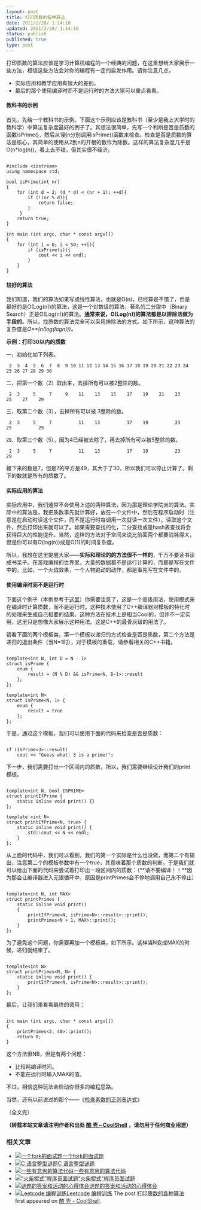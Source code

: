 ```yaml
---
layout: post
title: 打印质数的各种算法
date: 2011/2/28/ 1:14:10
updated: 2011/2/28/ 1:14:10
status: publish
published: true
type: post
---
```


打印质数的算法应该是学习计算机编程的一个经典的问题，在这里想给大家展示一些方法，相信这些方法会对你的编程有一定的启发作用。请你注意几点，


* 实际应用和教学应用有很大的差别。
* 最后的那个使用编译时而不是运行时的方法大家可以重点看看。


#### 教科书的示例


首先，先给一个教科书的示例。下面这个示例应该是教科书（至少是我上大学时的教科学）中算法复杂度最好的例子了。其想法很简单，先写一个判断是否是质数的函数isPrime()，然后从1到n分别调用isPrime()函数来检查。检查是否是质数的算法是核心，其简单的使用从2到n的开根的数作为除数。这样的算法复杂度几乎是O(n\*log(n))，看上去不错，但其实很不经济。



```

#include <iostream>
using namespace std;

bool isPrime(int nr)
{
    for (int d = 2; (d * d) < (nr + 1); ++d){
        if (!(nr % d)){
            return false;
        }
     }
    return true;
}

int main (int argc, char * const argv[])
{
    for (int i = 0; i < 50; ++i){
        if (isPrime(i)){
            cout << i << endl;
        }
    }
}

```

#### 较好的算法


我们知道，我们的算法如果写成线性算法，也就是O(n)，已经算是不错了，但是最好的是O(Log(n))的算法，这是一个对数级的算法，著名的二分取中（Binary Search）正是O(Log(n))的算法。**通常来说，O(Log(n))的算法都是以排除法做为手段的**。所以，找质数的算法完全可以采用排除法的方式。如下所示，这种算法的复杂度是*O**(n(log(logn)))。*


**示例：打印30以内的质数**


一、初始化如下列表。



```
 2  3  4  5  6  7  8  9 10 11 12 13 14 15 16 17 18 19 20 21 22 23 24 25 26 27 28 29 30
```

二、把第一个数（2）取出来，去掉所有可以被2整除的数。



```
 2  3     5     7     9    11    13    15    17    19    21    23    25    27    29
```

三、取第二个数（3），去掉所有可以被 3整除的数。



```
 2  3     5     7          11    13          17    19          23    25          29
```

四、取第三个数（5），因为4已经被去除了，再去掉所有可以被5整除的数。



```
 2  3     5     7          11    13          17    19          23                29
```

接下来的数是7，但是7的平方是49，其大于了30，所以我们可以停止计算了。剩下的数就是所有的质数了。


#### 实际应用的算法


实际应用中，我们通常不会使用上述的两种算法，因为那是理论学院派的算法。实际中的算法是，我把质数事先就计算好，放在一个文件中，然后在程序启动时（注意是在启动时读这个文件，而不是运行时每调用一次就读一次文件），读取这个文件，然后打印出来就可以了。如果需要查找的化，二分查找或是hash表查找将会获得巨大的性能提升。当然，这样的方法对于空间来说比前面两个都要消耗得大，但是你可以有O(log(n))或是O(1)的时间复杂度。


所以，我想在这里提醒大家——**实际和理论的的方法很不一样的**，千万不要读书读成书呆子。在游戏编程的世界里，大量的数据都不是运行计算的，而都是写在文件中的。比如，一个火焰效果，一个人物跑动的动作，都是事先写在文件中的。


#### 使用编译时而不是运行时


下面这个例子（本例参考于[这里](http://www.intermediaware.com/blog/846/hack-of-the-day-fast-prime-numbers)）你需要注意了，这是一个高级用法，使用模式来在编译时计算质数，而不是运行时。这种技术使用了C++编译器对模板的特化时的处理来生成自己相要的结果。这种方法在技术上是相当Cool的，但并不一定实用，这里只是想像大家展示这种用法。这是C++的最骨灰级的用法了。


请看下面的两个模板类，第一个模板以递归的方式检查是否是质数，第二个方法是递归的退出条件（当N=1时），对于模板的重载，请参看相关的C++书籍。



```

template<int N, int D = N - 1>
struct isPrime {
    enum {
        result = (N % D) && isPrime<N, D-1>::result
    };
};

template<int N>
struct isPrime<N, 1> {
    enum {
        result = true
    };
};

```

于是，通过这个模板，我们可以使用下面的代码来检查是否是质数：



```

if (isPrime<3>::result)
    cout << "Guess what: 3 is a prime!";

```

下一步，我们需要打出一个区间内的质数，所以，我们需要继续设计我们的print模板。



```

template<int N, bool ISPRIME>
struct printIfPrime {
    static inline void print() {}
};

template <int N>
struct printIfPrime<N, true> {
    static inline void print() {
        std::cout << N << endl;
    }
};

```

从上面的代码中，我们可以看到，我们的第一个实际是什么也没做，而第二个有输出，注意第二个的模板参数中有一个true，其意味着那个质数的判断。于是我们就可以给出下面的代码来尝试着打印出一段区间内的质数：（**请不要编译！！**因为那会让编译器进入无限循环中，原因是printPrimes会不停地调用自己永不停止）



```

template<int N, int MAX>
struct printPrimes {
    static inline void print()
    {
        printIfPrime<N, isPrime<N>::result>::print();
        printPrimes<N + 1, MAX>::print();
    }
};

```

为了避免这个问题，你需要再加一个模板类，如下所示。这样当N变成MAX的时候，递归就结束了。



```

template<int N>
struct printPrimes<N, N> {
    static inline void print() {
        printIfPrime<N, isPrime<N>::result>::print();
    }
};

```

最后，让我们来看看最终的调用：



```

int main (int argc, char * const argv[])
{
    printPrimes<2, 40>::print();
    return 0;
}

```

这个方法很NB，但是有两个问题：


* 比较耗编译时间。
* 不能在运行时输入MAX的值。


不过，相信这种玩法会启动你很多的编程思路。


当然，还有以前说过的那个——《[检查素数的正则表达式](https://coolshell.cn/articles/2704.html "检查素数的正则表达式")》


（全文完）



**（转载本站文章请注明作者和出处 [酷 壳 – CoolShell](https://coolshell.cn/) ，请勿用于任何商业用途）**



### 相关文章

* [![一个fork的面试题](https://coolshell.cn/wp-content/uploads/2012/07/fork01jpg-150x150.jpg)](http://coolshell.cn/articles/7965.html)[一个fork的面试题](http://coolshell.cn/articles/7965.html)
* [![C 语言整型谜题](https://coolshell.cn/wp-content/plugins/wordpress-23-related-posts-plugin/static/thumbs/26.jpg)](http://coolshell.cn/articles/1857.html)[C 语言整型谜题](http://coolshell.cn/articles/1857.html)
* [![一些有意思的算法代码](https://coolshell.cn/wp-content/plugins/wordpress-23-related-posts-plugin/static/thumbs/20.jpg)](http://coolshell.cn/articles/6010.html)[一些有意思的算法代码](http://coolshell.cn/articles/6010.html)
* [![“火柴棍式”程序员面试题](https://coolshell.cn/wp-content/plugins/wordpress-23-related-posts-plugin/static/thumbs/8.jpg)](http://coolshell.cn/articles/3961.html)[“火柴棍式”程序员面试题](http://coolshell.cn/articles/3961.html)
* [![谜题的答案和活动的心得体会](https://coolshell.cn/wp-content/uploads/2014/08/puzzle-150x150.png)](http://coolshell.cn/articles/11847.html)[谜题的答案和活动的心得体会](http://coolshell.cn/articles/11847.html)
* [![Leetcode 编程训练](https://coolshell.cn/wp-content/plugins/wordpress-23-related-posts-plugin/static/thumbs/29.jpg)](https://coolshell.cn/articles/12052.html)[Leetcode 编程训练](https://coolshell.cn/articles/12052.html)
The post [打印质数的各种算法](https://coolshell.cn/articles/3738.html) first appeared on [酷 壳 - CoolShell](https://coolshell.cn).